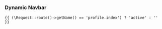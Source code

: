 ### Dynamic Navbar

``` laravel
{{ (\Request::route()->getName() == 'profile.index') ? 'active' : '' }}

```
